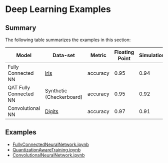 # Deep Learning Examples

## Summary

The following table summarizes the examples in this section:

| Model                  | Data-set                                                                                      | Metric   | Floating Point | Simulation | FHE  |
| ---------------------- | --------------------------------------------------------------------------------------------- | -------- | -------------- | ---------- | ---- |
| Fully Connected NN     | [Iris](https://www.openml.org/d/61)                                                           | accuracy | 0.95           | 0.94       | 0.94 |
| QAT Fully Connected NN | Synthetic (Checkerboard)                                                                      | accuracy | 0.95           | 0.92       | 0.92 |
| Convolutional NN       | [Digits](https://scikit-learn.org/stable/modules/generated/sklearn.datasets.load_digits.html) | accuracy | 0.97           | 0.91       | 0.91 |

## Examples

- [FullyConnectedNeuralNetwork.ipynb](https://github.com/zama-ai/concrete-ml-internal/tree/main/docs/advanced_examples/FullyConnectedNeuralNetwork.ipynb)
- [QuantizationAwareTraining.ipynb](https://github.com/zama-ai/concrete-ml-internal/tree/main/docs/advanced_examples/QuantizationAwareTraining.ipynb)
- [ConvolutionalNeuralNetwork.ipynb](https://github.com/zama-ai/concrete-ml-internal/tree/main/docs/advanced_examples/ConvolutionalNeuralNetwork.ipynb)
